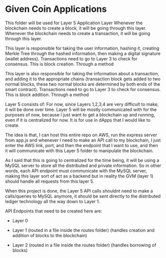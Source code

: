 # Given Coin Applications

This folder will be used for Layer 5 Application Layer
Whenever the blockchain needs to create a block, it will be going through this layer.
Whenever the blockchain needs to create a transaction, it will be going through this layer.

This layer is responsible for taking the user information, hashing it, creating Merkle Tree through the hashed information, then making a digital signature (wallet address). Transactions need to go to Layer 3 to check for consensus. This is block creation. Through a method

This layer is also responsible for taking the information about a transaction, and adding it to the appropriate chains (transaction block gets added to two normal blocks, these two normal blocks are determined by both ends of the smart contract). Transactions need to go to Layer 3 to check for consensus. This is block addition. Through a method


Layer 5 consists of:
For now, since Layers 1,2,3,4 are very difficult to make, it will be done over time. Layer 5 will be mostly communicated with for the purposes of now, because I just want to get a blockchain up and running, even if it is centralized for now. It is for use in dApps that I would like to create.

The idea is that, I can host this entire repo on AWS, run the express server from app.js and whenever I need to make an API call to my blockchain, I just enter the AWS link, port, and then the endpoint that I want to use, and then it will communicate with this Layer 5 folder to manipulate the blockchain.

As I said that this is going to centralized for the time being, it will be using a MySQL server to store all the distributed and private information.
So in other words, each API endpoint must communicate with the MySQL server, making this layer sort of act as a backend but in reality the GVM (layer 1) should handle all requests from this layer 5. 

When this project is done, the Layer 5 API calls shouldnt need to make a calls/queries to MySQL anymore, it should be sent directly to the distributed ledger technology all the way down to Layer 1.

API Endpoints that need to be created here are:
- Layer 0

- Layer 1 (routed in a file inside the routes folder) (handles creation and addition of blocks to the blockchain)
- Layer 2 (routed in a file inside the routes folder) (handles borrowing of blocks)